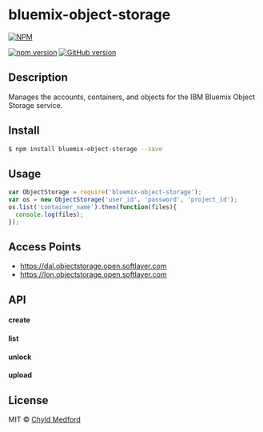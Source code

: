 # bluemix-object-storage
[![NPM](https://nodei.co/npm/bluemix-object-storage.png?downloads=true&downloadRank=true&stars=true)](https://nodei.co/npm/bluemix-object-storage/)

[![npm version](https://badge.fury.io/js/bluemix-object-storage.svg)](https://badge.fury.io/js/bluemix-object-storage)
[![GitHub version](https://badge.fury.io/gh/chyld%2Fbluemix-object-storage.svg)](https://badge.fury.io/gh/chyld%2Fbluemix-object-storage)


## Description
Manages the accounts, containers, and objects for the IBM Bluemix Object Storage service.


## Install
```sh
$ npm install bluemix-object-storage --save
```


## Usage
```js
var ObjectStorage = require('bluemix-object-storage');
var os = new ObjectStorage('user_id', 'password', 'project_id');
os.list('container_name').then(function(files){
  console.log(files);
});
```


## Access Points
- https://dal.objectstorage.open.softlayer.com
- https://lon.objectstorage.open.softlayer.com


## API
#### create
#### list
#### unlock
#### upload


## License
MIT © [Chyld Medford](https://github.com/chyld)
